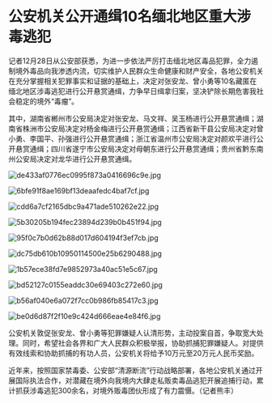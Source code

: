 # 公安机关公开通缉10名缅北地区重大涉毒逃犯

记者12月28日从公安部获悉，为进一步依法严厉打击缅北地区毒品犯罪，全力遏制境外毒品向我渗透内流，切实维护人民群众生命健康和财产安全，各地公安机关在充分掌握相关犯罪事实和证据的基础上，决定对张安龙、曾小勇等10名藏匿在缅北地区涉毒逃犯进行公开悬赏通缉，力争早日缉拿归案，坚决铲除长期危害我社会稳定的境外“毒瘤”。

其中，湖南省郴州市公安局决定对张安龙、马文祥、吴玉杨进行公开悬赏通缉；湖南省株洲市公安局决定对杨金梅进行公开悬赏通缉；江西省新干县公安局决定对曾小勇、李国平、孙强进行公开悬赏通缉；浙江省温州市公安局决定对颜欢平进行公开悬赏通缉；四川省遂宁市公安局决定对母朝东进行公开悬赏通缉；贵州省黔东南州公安局决定对龙华进行公开悬赏通缉。

![de433af0776ec0995f873a0416696c9e.jpg](./公安机关公开通缉10名缅北地区重大涉毒逃犯/de433af0776ec0995f873a0416696c9e.jpg)

![6bfe91f8ae169bf13deaafedc4baf7cf.jpg](./公安机关公开通缉10名缅北地区重大涉毒逃犯/6bfe91f8ae169bf13deaafedc4baf7cf.jpg)

![cdd6a7cf2165dbc9a471ade510262e22.jpg](./公安机关公开通缉10名缅北地区重大涉毒逃犯/cdd6a7cf2165dbc9a471ade510262e22.jpg)

![5b30205b194fec23894d239b0b451f94.jpg](./公安机关公开通缉10名缅北地区重大涉毒逃犯/5b30205b194fec23894d239b0b451f94.jpg)

![95f0c7b0d62b88d017d604194f3ef7cb.jpg](./公安机关公开通缉10名缅北地区重大涉毒逃犯/95f0c7b0d62b88d017d604194f3ef7cb.jpg)

![dc75db610b10950114500e25b6290488.jpg](./公安机关公开通缉10名缅北地区重大涉毒逃犯/dc75db610b10950114500e25b6290488.jpg)

![1b57ece38fd7e9852973a40ac51e5c67.jpg](./公安机关公开通缉10名缅北地区重大涉毒逃犯/1b57ece38fd7e9852973a40ac51e5c67.jpg)

![bd52127c0155eaddc30e69403c272e60.jpg](./公安机关公开通缉10名缅北地区重大涉毒逃犯/bd52127c0155eaddc30e69403c272e60.jpg)

![b56af040e6a072f7cc0b986fb85417c3.jpg](./公安机关公开通缉10名缅北地区重大涉毒逃犯/b56af040e6a072f7cc0b986fb85417c3.jpg)

![be0d6d87f2f10e9c424d666eae4e84f6.jpg](./公安机关公开通缉10名缅北地区重大涉毒逃犯/be0d6d87f2f10e9c424d666eae4e84f6.jpg)

公安机关敦促张安龙、曾小勇等犯罪嫌疑人认清形势，主动投案自首，争取宽大处理。同时，希望社会各界和广大人民群众积极举报，协助抓捕犯罪嫌疑人。对提供有效线索和协助抓捕的有功人员，公安机关将给予10万元至20万元人民币奖励。

近年来，按照国家禁毒委、公安部“清源断流”行动战略部署，各地公安机关通过开展国际执法合作，对潜藏在境外向我境内大肆走私贩卖毒品逃犯开展追捕行动，累计抓获涉毒逃犯300余名，对境外贩毒团伙形成了有力震慑。（记者熊丰）

